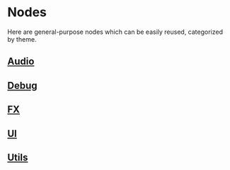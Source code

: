 # Nodes

Here are general-purpose nodes which can be easily reused, categorized by theme.

## [Audio](./audio.md)
## [Debug](./debug.md)
## [FX](./fx.md)
## [UI](./ui.md)
## [Utils](./utils.md)